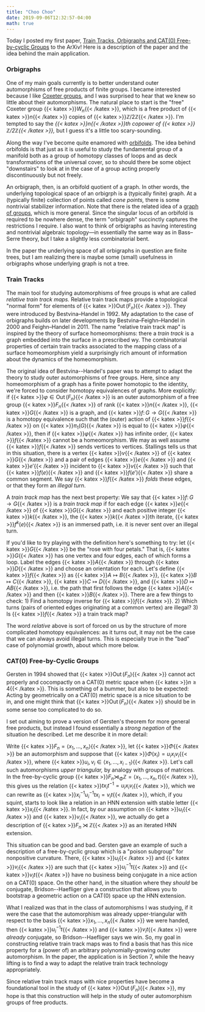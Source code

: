 ```yaml
---
title: "Choo Choo"
date: 2019-09-06T12:32:57-04:00
math: true
---
```

Today I posted my first paper, 
[Train Tracks, Orbigraphs and CAT(0) Free-by-cyclic Groups][paper]
to the ArXiv! Here is a description of the paper and the idea behind the main application.

### Orbigraphs

One of my main goals currently is to better understand outer automorphisms of
free products of finite groups. I became interested because I like [Coxeter groups][Coxeter],
and I was surprised to hear that we knew so little about their automorphisms.
The natural place to start is the "free" Coxeter group {{< katex >}}$W_n${{< /katex >}}, which is a free product of 
{{< katex >}}$n${{< /katex >}} copies of {{< katex >}}$\mathbb Z/2\mathbb Z${{< /katex >}}. I'm tempted to say the 
*{{< katex >}}$n${{< /katex >}}th copower of {{< katex >}}$\mathbb Z/2\mathbb Z${{< /katex >}},* but I guess it's a little too scary-sounding.

Along the way I've become quite enamored with [orbifolds][orbifolds]. The idea behind
orbifolds is that just as it is useful to study the fundamental group of a manifold both
as a group of homotopy classes of loops and as deck transformations of the universal cover,
so to should there be some object "downstairs" to look at in the case of a group acting
properly discontinuously but not freely.

An orbigraph, then, is an orbifold quotient of a graph. In other words, the underlying
topological space of an orbigrph is a (typically finite) graph. At a (typically finite)
collection of points called *cone points,* there is some nontrivial stabilizer information.
Note that there is the related idea of a [graph of groups][graph of groups], which is more
general. Since the singular locus of an orbifold is required to be nowhere dense, the term
"orbigraph" succinctly captures the restrictions I require. I also want to think of
orbigraphs as having interesting and nontrivial algebraic topology—in essentially the
same way as in Bass–Serre theory, but I take a slightly less combinatorial bent.

In the paper the underlying
space of all orbigraphs in question are finite trees, but I am realizing there is maybe some
(small) usefulness in orbigraphs whose underlying graph is not a tree.

### Train Tracks

The main tool for studying automorphisms of free groups is what are called
*relative train track maps.* Relative train track maps provide a topological "normal form"
for elements of {{< katex >}}$\operatorname{Out}(F_n)${{< /katex >}}. They were introduced by Bestvina–Handel in 
1992. My adaptation to the case of orbigraphs
builds on later developments by Bestvina–Feighn–Handel in 2000 and
Feighn–Handel in 2011. The name "relative train track map" is inspired by the theory
of surface homeomorphisms: there a *train track* is a graph embedded into the surface
in a prescribed wy.  The combinatorial properties of certain train tracks associated
to the mapping class of a surface homeomorphism yield a surprisingly rich  amount of
information about the dynamics of the homeomorphism.

The original idea of Bestvina--Handel's paper was to attempt to adapt the theory
to study outer automorphisms of free groups. Here, since any homeomorphism of a graph
has a finite power homotopic to the identity, we're forced to consider homotopy equivalences
of graphs. More explicitly: if {{< katex >}}$\varphi \in \operatorname{Out}(F_n)${{< /katex >}} is an outer
automorphism of a free group {{< katex >}}$F_n${{< /katex >}} of rank {{< katex >}}$n${{< /katex >}}, {{< katex >}}$G${{< /katex >}} is a graph, and {{< katex >}}$f\colon G \to G${{< /katex >}}
is a homotopy equivalence such that the (outer) action of {{< katex >}}$f${{< /katex >}} on {{< katex >}}$\pi_1(G)${{< /katex >}} is equal
to {{< katex >}}$\varphi${{< /katex >}}, then if {{< katex >}}$\varphi${{< /katex >}} has infinite order, {{< katex >}}$f${{< /katex >}} cannot be a homeomorphism.
We may as well assume {{< katex >}}$f${{< /katex >}} sends vertices to vertices.
Stallings tells us that in this situation, there is a vertex {{< katex >}}$v${{< /katex >}} of {{< katex >}}$G${{< /katex >}} and a pair of
edges {{< katex >}}$e${{< /katex >}} and {{< katex >}}$e'${{< /katex >}} incident to {{< katex >}}$v${{< /katex >}} such that {{< katex >}}$f(e)${{< /katex >}} and {{< katex >}}$f(e')${{< /katex >}} share a common segment.
We say {{< katex >}}$f${{< /katex >}} *folds* these edges, or that they form an *illegal turn*.

A *train track map* has the next best property: We say that {{< katex >}}$f\colon G \to G${{< /katex >}} is a
*train track map* if for each edge {{< katex >}}$e${{< /katex >}} of {{< katex >}}$G${{< /katex >}} and each positive integer {{< katex >}}$k${{< /katex >}},
the {{< katex >}}$k${{< /katex >}}th iterate, {{< katex >}}$f^k(e)${{< /katex >}} is an immersed path, i.e. it is never sent over an
illegal turn.

If you'd like to try playing with the definition here's something to try: let
{{< katex >}}$G${{< /katex >}} be the "rose with four petals." That is, {{< katex >}}$G${{< /katex >}} has one vertex and four edges,
each of which forms a loop. Label the edges {{< katex >}}$A${{< /katex >}} through {{< katex >}}$D${{< /katex >}} and choose an orientation
for each. Let's define {{< katex >}}$f${{< /katex >}} as {{< katex >}}$A \mapsto B${{< /katex >}}, {{< katex >}}$B \mapsto C${{< /katex >}}, {{< katex >}}$C \mapsto D${{< /katex >}}, and
{{< katex >}}$D \mapsto AB${{< /katex >}}, i.e. the path that first follows the edge {{< katex >}}$A${{< /katex >}} and then {{< katex >}}$B${{< /katex >}}.
There are a few things to check: 1) Find a homotopy inverse for {{< katex >}}$f${{< /katex >}}. 2) Which
turns (pairs of oriented edges originating at a common vertex) are illegal? 3) Is
{{< katex >}}$f${{< /katex >}} a train track map?

The word *relative* above is sort of forced on us by the structure of more complicated 
homotopy equivalences: as it turns out,
it may not be the case that we can always avoid illegal turns.
This is especially true in the "bad" case of polynomial growth, about which more below.

### CAT(0) Free-by-Cyclic Groups

Gersten in 1994 showed that {{< katex >}}$\operatorname{Out}(F_n)${{< /katex >}} cannot act
properly and cocompactly on a CAT(0) metric space when {{< katex >}}$n \ge 4${{< /katex >}}.
This is something of a bummer, but also to be expected: Acting by geometrically
on a CAT(0) metric space is a nice situation to be in, and one might think that
{{< katex >}}$\operatorname{Out}(F_n)${{< /katex >}} should be in some sense too complicated to do so.

I set out aiming to prove a version of Gersten's theorem for more general free products,
but instead I found essentially a *strong negation* of the situation he described.
Let me describe it in more detail:

Write {{< katex >}}$F_n = \langle x_1,\dotsc,x_n\rangle${{< /katex >}}, let {{< katex >}}$\Phi${{< /katex >}} be an automorphism and suppose
that {{< katex >}}$\Phi(x_i) = u_ix_iv_i${{< /katex >}}, where {{< katex >}}$u_i,v_i \in \langle x_1,\dotsc,x_{i-1}\rangle${{< /katex >}}.
Let's call such  automorphisms *upper triangular,* by analogy with groups of matrices.
In the free-by-cyclic group {{< katex >}}$F_n\rtimes_\Phi\mathbb{Z} = \langle x_1,\dotsc,x_n,t\rangle${{< /katex >}},
this gives us the relation {{< katex >}}$tx_it^{-1} = u_ix_iv_i${{< /katex >}}, which we can rewrite as
{{< katex >}}$x_i^{-1}u_i^{-1}tx_i = v_it${{< /katex >}}, which, if you squint, starts to look like a relation in
an HNN extension with stable letter {{< katex >}}$x_i${{< /katex >}}. In fact, by our assumption on {{< katex >}}$u_i${{< /katex >}} and {{< katex >}}$v_i${{< /katex >}},
we actually do get a description of {{< katex >}}$F_n\rtimes\mathbb{Z}${{< /katex >}} as an iterated HNN extension.

This situation can be good and bad. Gersten gave an example of such a description of a free-by-cyclic
group which is a "poison subgroup" for nonpositive curvature. There, {{< katex >}}$u_i${{< /katex >}} and {{< katex >}}$v_i${{< /katex >}}
are such that {{< katex >}}$u_i^{-1}t${{< /katex >}} and {{< katex >}}$v_it${{< /katex >}} have no business being conjugate in a nice action on a CAT(0) space.
On the other hand, in the situation where they *should* be conjugate,
Bridson--Haefliger give a construction that allows you to bootstrap a
geometric action on a CAT(0) space up the HNN extension.

What I realized was that in the class of automorphisms I was studying,
if it were the case that the automorphism was already upper-triangular
with respect to the basis {{< katex >}}$x_1,\dotsc,x_n${{< /katex >}} we were handed, then
{{< katex >}}$u_i^{-1}t${{< /katex >}} and {{< katex >}}$v_it${{< /katex >}} were *already* conjugate, so Bridson--Haefliger says we win.
So, my goal in constructing relative train track maps was to find a basis
that has this nice property for a (power of) an arbitrary polynomially-growing
outer automorphism. In the paper, the application is in Section 7, while the
heavy lifting is to find a way to adapt the relative train track technology appropriately.

Since relative train track maps with nice properties have become a foundational
tool in the study of {{< katex >}}$\operatorname{Out}(F_n)${{< /katex >}}, my hope is that this construction
will help in the study of outer automorphism groups of free products.

[paper]: https://arxiv.org/abs/1909.03097 
[graph of groups]: https://en.wikipedia.org/wiki/Graph_of_groups
[orbifolds]:  https://en.wikipedia.org/wiki/Orbifold
[Coxeter]: https://en.wikipedia.org/wiki/Coxeter_group


